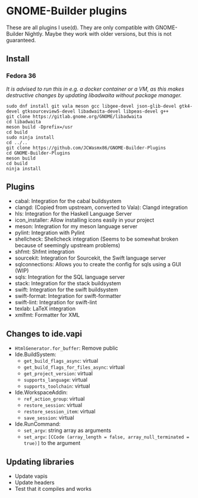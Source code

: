 # GNOME-Builder plugins

These are all plugins I use(d). They are only compatible with GNOME-Builder Nightly. Maybe they work with older versions, but this is not
guaranteed.


## Install

### Fedora 36
*It is advised to run this in e.g. a docker container or a VM, as this makes destructive changes
by updating libadwaita without package manager.*
```
sudo dnf install git vala meson gcc libgee-devel json-glib-devel gtk4-devel gtksourceview5-devel libadwaita-devel libpeas-devel g++
git clone https://gitlab.gnome.org/GNOME/libadwaita
cd libadwaita
meson build -Dprefix=/usr
cd build
sudo ninja install
cd ../..
git clone https://github.com/JCWasmx86/GNOME-Builder-Plugins
cd GNOME-Builder-Plugins
meson build
cd build
ninja install
```

## Plugins
- cabal: Integration for the cabal buildsystem
- clangd: (Copied from upstream, converted to Vala): Clangd integration
- hls: Integration for the Haskell Language Server
- icon_installer: Allow installing icons easily in your project
- meson: Integration for my meson language server
- pylint: Integration with Pylint
- shellcheck: Shellcheck integration (Seems to be somewhat broken because of seemingly upstream problems)
- shfmt: Shfmt integration
- sourcekit: Integration for Sourcekit, the Swift language server
- sqlconnections: Allows you to create the config for sqls using a GUI (WIP)
- sqls: Integration for the SQL language server
- stack: Integration for the stack buildsystem
- swift: Integration for the swift buildsystem
- swift-format: Integration for swift-formatter
- swift-lint: Integration for swift-lint
- texlab: LaTeX integration
- xmlfmt: Formatter for XML

## Changes to ide.vapi
- `HtmlGenerator.for_buffer`: Remove public
- Ide.BuildSystem:
	- `get_build_flags_async`: virtual
	- `get_build_flags_for_files_async`: virtual
	- `get_project_version`: virtual
	- `supports_language`: virtual
	- `supports_toolchain`: virtual
- Ide.WorkspaceAddin:
	- `ref_action_group`: virtual
	- `restore_session`: virtual
	- `restore_session_item`: virtual
	- `save_session`: virtual
- Ide.RunCommand:
	- `set_argv`: string array as arguments
	- `set_argv`: `[CCode (array_length = false, array_null_terminated = true)]` to the argument

## Updating libraries
- Update vapis
- Update headers
- Test that it compiles and works